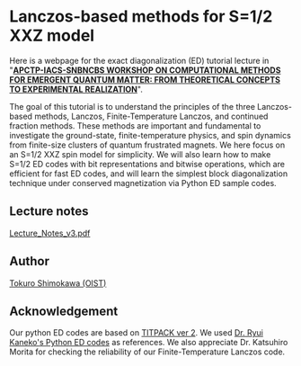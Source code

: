 # Lanczos-based methods for S=1/2 XXZ model
Here is a webpage for the exact diagonalization (ED) tutorial lecture in "[**APCTP-IACS-SNBNCBS WORKSHOP ON COMPUTATIONAL METHODS FOR EMERGENT QUANTUM MATTER:
FROM THEORETICAL CONCEPTS TO EXPERIMENTAL REALIZATION**](https://www.bose.res.in/Conferences/APCTP22/program/index.html)".

The goal of this tutorial is to understand the principles of the three Lanczos-based methods, Lanczos, Finite-Temperature Lanczos, and continued fraction methods. These methods are important and fundamental to investigate the ground-state, finite-temperature physics, and spin dynamics from finite-size clusters of quantum frustrated magnets. We here focus on an S=1/2 XXZ spin model for simplicity. We will also learn how to make S=1/2 ED codes with bit representations and bitwise operations, which are efficient for fast ED codes, and will learn the simplest block diagonalization technique under conserved magnetization via Python ED sample codes.


## Lecture notes
[Lecture_Notes_v3.pdf](https://github.com/tshimokaw/PythonEDs/files/10059592/Lecture_Notes_v3.pdf)




## Author
[Tokuro Shimokawa (OIST)](https://sites.google.com/site/tokuroshimokawa/)

## Acknowledgement
Our python ED codes are based on [TITPACK ver 2](https://ma.issp.u-tokyo.ac.jp/en/app/452). We used [Dr. Ryui Kaneko's Python ED codes](https://github.com/ryuikaneko/exact_diagonalization) as references. We also appreciate Dr. Katsuhiro Morita for checking the reliability of our Finite-Temperature Lanczos code.
